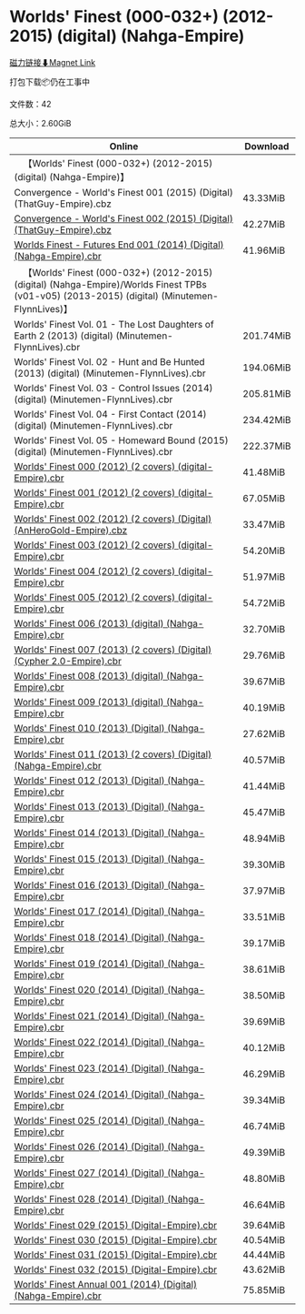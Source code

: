# Worlds' Finest (000-032+) (2012-2015) (digital) (Nahga-Empire)

[磁力链接⬇Magnet Link](magnet:?xt=urn:btih:98865120c220d3a9aab03e0739e6f53811031477&dn=Worlds%27%20Finest%20%28000-032%2B%29%20%282012-2015%29%20%28digital%29%20%28Nahga-Empire%29)

打包下载📦仍在工事中

文件数：42

总大小：2.60GiB

Online | Download
--- | ---
&emsp;【Worlds' Finest (000-032+) (2012-2015) (digital) (Nahga-Empire)】 | 
Convergence - World's Finest 001 (2015) (Digital) (ThatGuy-Empire).cbz | 43.33MiB
[Convergence - World's Finest 002 (2015) (Digital) (ThatGuy-Empire).cbz](https://github.com/alicewish/markdown/blob/master/comic/Convergence-Worlds-Finest-002-2015-Digital-ThatGuy-Empire-cbz.md) | 42.27MiB
[Worlds Finest - Futures End 001 (2014) (Digital) (Nahga-Empire).cbr](https://github.com/alicewish/markdown/blob/master/comic/Worlds-Finest-Futures-End-001-2014-Digital-Nahga-Empire-cbr.md) | 41.96MiB
&emsp;【Worlds' Finest (000-032+) (2012-2015) (digital) (Nahga-Empire)/Worlds Finest TPBs (v01-v05) (2013-2015) (digital) (Minutemen-FlynnLives)】 | 
Worlds' Finest Vol. 01 - The Lost Daughters of Earth 2 (2013) (digital) (Minutemen-FlynnLives).cbr | 201.74MiB
Worlds' Finest Vol. 02 - Hunt and Be Hunted (2013) (digital) (Minutemen-FlynnLives).cbr | 194.06MiB
Worlds' Finest Vol. 03 - Control Issues (2014) (digital) (Minutemen-FlynnLives).cbr | 205.81MiB
Worlds' Finest Vol. 04 - First Contact (2014) (digital) (Minutemen-FlynnLives).cbr | 234.42MiB
Worlds' Finest Vol. 05 - Homeward Bound (2015) (digital) (Minutemen-FlynnLives).cbr | 222.37MiB
[Worlds' Finest 000 (2012) (2 covers) (digital-Empire).cbr](https://github.com/alicewish/markdown/blob/master/comic/Worlds-Finest-000-2012-2-covers-digital-Empire-cbr.md) | 41.48MiB
[Worlds' Finest 001 (2012) (2 covers) (digital-Empire).cbr](https://github.com/alicewish/markdown/blob/master/comic/Worlds-Finest-001-2012-2-covers-digital-Empire-cbr.md) | 67.05MiB
[Worlds' Finest 002 (2012) (2 covers) (Digital) (AnHeroGold-Empire).cbz](https://github.com/alicewish/markdown/blob/master/comic/Worlds-Finest-002-2012-2-covers-Digital-AnHeroGold-Empire-cbz.md) | 33.47MiB
[Worlds' Finest 003 (2012) (2 covers) (digital-Empire).cbr](https://github.com/alicewish/markdown/blob/master/comic/Worlds-Finest-003-2012-2-covers-digital-Empire-cbr.md) | 54.20MiB
[Worlds' Finest 004 (2012) (2 covers) (digital-Empire).cbr](https://github.com/alicewish/markdown/blob/master/comic/Worlds-Finest-004-2012-2-covers-digital-Empire-cbr.md) | 51.97MiB
[Worlds' Finest 005 (2012) (2 covers) (digital-Empire).cbr](https://github.com/alicewish/markdown/blob/master/comic/Worlds-Finest-005-2012-2-covers-digital-Empire-cbr.md) | 54.72MiB
[Worlds' Finest 006 (2013) (digital) (Nahga-Empire).cbr](https://github.com/alicewish/markdown/blob/master/comic/Worlds-Finest-006-2013-digital-Nahga-Empire-cbr.md) | 32.70MiB
[Worlds' Finest 007 (2013) (2 covers) (Digital) (Cypher 2.0-Empire).cbr](https://github.com/alicewish/markdown/blob/master/comic/Worlds-Finest-007-2013-2-covers-Digital-Cypher-2-0-Empire-cbr.md) | 29.76MiB
[Worlds' Finest 008 (2013) (digital) (Nahga-Empire).cbr](https://github.com/alicewish/markdown/blob/master/comic/Worlds-Finest-008-2013-digital-Nahga-Empire-cbr.md) | 39.67MiB
[Worlds' Finest 009 (2013) (digital) (Nahga-Empire).cbr](https://github.com/alicewish/markdown/blob/master/comic/Worlds-Finest-009-2013-digital-Nahga-Empire-cbr.md) | 40.19MiB
[Worlds' Finest 010 (2013) (Digital) (Nahga-Empire).cbr](https://github.com/alicewish/markdown/blob/master/comic/Worlds-Finest-010-2013-Digital-Nahga-Empire-cbr.md) | 27.62MiB
[Worlds' Finest 011 (2013) (2 covers) (Digital) (Nahga-Empire).cbr](https://github.com/alicewish/markdown/blob/master/comic/Worlds-Finest-011-2013-2-covers-Digital-Nahga-Empire-cbr.md) | 40.57MiB
[Worlds' Finest 012 (2013) (Digital) (Nahga-Empire).cbr](https://github.com/alicewish/markdown/blob/master/comic/Worlds-Finest-012-2013-Digital-Nahga-Empire-cbr.md) | 41.44MiB
[Worlds' Finest 013 (2013) (Digital) (Nahga-Empire).cbr](https://github.com/alicewish/markdown/blob/master/comic/Worlds-Finest-013-2013-Digital-Nahga-Empire-cbr.md) | 45.47MiB
[Worlds' Finest 014 (2013) (Digital) (Nahga-Empire).cbr](https://github.com/alicewish/markdown/blob/master/comic/Worlds-Finest-014-2013-Digital-Nahga-Empire-cbr.md) | 48.94MiB
[Worlds' Finest 015 (2013) (Digital) (Nahga-Empire).cbr](https://github.com/alicewish/markdown/blob/master/comic/Worlds-Finest-015-2013-Digital-Nahga-Empire-cbr.md) | 39.30MiB
[Worlds' Finest 016 (2013) (Digital) (Nahga-Empire).cbr](https://github.com/alicewish/markdown/blob/master/comic/Worlds-Finest-016-2013-Digital-Nahga-Empire-cbr.md) | 37.97MiB
[Worlds' Finest 017 (2014) (Digital) (Nahga-Empire).cbr](https://github.com/alicewish/markdown/blob/master/comic/Worlds-Finest-017-2014-Digital-Nahga-Empire-cbr.md) | 33.51MiB
[Worlds' Finest 018 (2014) (Digital) (Nahga-Empire).cbr](https://github.com/alicewish/markdown/blob/master/comic/Worlds-Finest-018-2014-Digital-Nahga-Empire-cbr.md) | 39.17MiB
[Worlds' Finest 019 (2014) (Digital) (Nahga-Empire).cbr](https://github.com/alicewish/markdown/blob/master/comic/Worlds-Finest-019-2014-Digital-Nahga-Empire-cbr.md) | 38.61MiB
[Worlds' Finest 020 (2014) (Digital) (Nahga-Empire).cbr](https://github.com/alicewish/markdown/blob/master/comic/Worlds-Finest-020-2014-Digital-Nahga-Empire-cbr.md) | 38.50MiB
[Worlds' Finest 021 (2014) (Digital) (Nahga-Empire).cbr](https://github.com/alicewish/markdown/blob/master/comic/Worlds-Finest-021-2014-Digital-Nahga-Empire-cbr.md) | 39.69MiB
[Worlds' Finest 022 (2014) (Digital) (Nahga-Empire).cbr](https://github.com/alicewish/markdown/blob/master/comic/Worlds-Finest-022-2014-Digital-Nahga-Empire-cbr.md) | 40.12MiB
[Worlds' Finest 023 (2014) (Digital) (Nahga-Empire).cbr](https://github.com/alicewish/markdown/blob/master/comic/Worlds-Finest-023-2014-Digital-Nahga-Empire-cbr.md) | 46.29MiB
[Worlds' Finest 024 (2014) (Digital) (Nahga-Empire).cbr](https://github.com/alicewish/markdown/blob/master/comic/Worlds-Finest-024-2014-Digital-Nahga-Empire-cbr.md) | 39.34MiB
[Worlds' Finest 025 (2014) (Digital) (Nahga-Empire).cbr](https://github.com/alicewish/markdown/blob/master/comic/Worlds-Finest-025-2014-Digital-Nahga-Empire-cbr.md) | 46.74MiB
[Worlds' Finest 026 (2014) (Digital) (Nahga-Empire).cbr](https://github.com/alicewish/markdown/blob/master/comic/Worlds-Finest-026-2014-Digital-Nahga-Empire-cbr.md) | 49.39MiB
[Worlds' Finest 027 (2014) (Digital) (Nahga-Empire).cbr](https://github.com/alicewish/markdown/blob/master/comic/Worlds-Finest-027-2014-Digital-Nahga-Empire-cbr.md) | 48.80MiB
[Worlds' Finest 028 (2014) (Digital) (Nahga-Empire).cbr](https://github.com/alicewish/markdown/blob/master/comic/Worlds-Finest-028-2014-Digital-Nahga-Empire-cbr.md) | 46.64MiB
[Worlds' Finest 029 (2015) (Digital-Empire).cbr](https://github.com/alicewish/markdown/blob/master/comic/Worlds-Finest-029-2015-Digital-Empire-cbr.md) | 39.64MiB
[Worlds' Finest 030 (2015) (Digital-Empire).cbr](https://github.com/alicewish/markdown/blob/master/comic/Worlds-Finest-030-2015-Digital-Empire-cbr.md) | 40.54MiB
[Worlds' Finest 031 (2015) (Digital-Empire).cbr](https://github.com/alicewish/markdown/blob/master/comic/Worlds-Finest-031-2015-Digital-Empire-cbr.md) | 44.44MiB
[Worlds' Finest 032 (2015) (Digital-Empire).cbr](https://github.com/alicewish/markdown/blob/master/comic/Worlds-Finest-032-2015-Digital-Empire-cbr.md) | 43.62MiB
[Worlds' Finest Annual 001 (2014) (Digital) (Nahga-Empire).cbr](https://github.com/alicewish/markdown/blob/master/comic/Worlds-Finest-Annual-001-2014-Digital-Nahga-Empire-cbr.md) | 75.85MiB